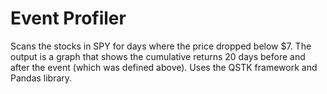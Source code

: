 Event Profiler
=============

Scans the stocks in SPY for days where the price dropped below $7. The output is a graph that shows the cumulative returns 
20 days before and after the event (which was defined above). Uses the QSTK framework and Pandas library.

